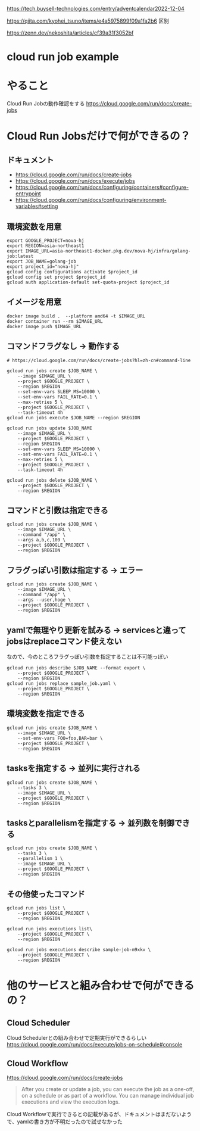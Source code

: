 https://tech.buysell-technologies.com/entry/adventcalendar2022-12-04

https://qiita.com/kyohei_tsuno/items/e4a5975899f09a1fa2b6  区别

https://zenn.dev/nekoshita/articles/cf39a31f3052bf

# cloud run job example

# やること
Cloud Run Jobの動作確認をする
https://cloud.google.com/run/docs/create-jobs


# Cloud Run Jobsだけで何ができるの？
## ドキュメント
- https://cloud.google.com/run/docs/create-jobs
- https://cloud.google.com/run/docs/execute/jobs
- https://cloud.google.com/run/docs/configuring/containers#configure-entrypoint
- https://cloud.google.com/run/docs/configuring/environment-variables#setting

## 環境変数を用意
```
export GOOGLE_PROJECT=nova-hj
export REGION=asia-northeast1
export IMAGE_URL=asia-northeast1-docker.pkg.dev/nova-hj/infra/golang-job:latest
export JOB_NAME=golang-job
export project_id="nova-hj"
gcloud config configurations activate $project_id
gcloud config set project $project_id
gcloud auth application-default set-quota-project $project_id
```

## イメージを用意
```
docker image build .  --platform amd64 -t $IMAGE_URL
docker container run --rm $IMAGE_URL
docker image push $IMAGE_URL
```


## コマンドフラグなし -> 動作する
```
# https://cloud.google.com/run/docs/create-jobs?hl=zh-cn#command-line

gcloud run jobs create $JOB_NAME \
    --image $IMAGE_URL \
    --project $GOOGLE_PROJECT \
    --region $REGION
    --set-env-vars SLEEP_MS=10000 \
    --set-env-vars FAIL_RATE=0.1 \
    --max-retries 5 \
    --project $GOOGLE_PROJECT \
    --task-timeout 4h
gcloud run jobs execute $JOB_NAME --region $REGION

gcloud run jobs update $JOB_NAME
    --image $IMAGE_URL \
    --project $GOOGLE_PROJECT \
    --region $REGION
    --set-env-vars SLEEP_MS=10000 \
    --set-env-vars FAIL_RATE=0.1 \
    --max-retries 5 \
    --project $GOOGLE_PROJECT \
    --task-timeout 4h

gcloud run jobs delete $JOB_NAME \
    --project $GOOGLE_PROJECT \
    --region $REGION
```

## コマンドと引数は指定できる
```
gcloud run jobs create $JOB_NAME \
    --image $IMAGE_URL \
    --command "/app" \
    --args a,b,c,100 \
    --project $GOOGLE_PROJECT \
    --region $REGION
```

## フラグっぽい引数は指定する -> エラー
```
gcloud run jobs create $JOB_NAME \
    --image $IMAGE_URL \
    --command "/app" \
    --args --user,hoge \
    --project $GOOGLE_PROJECT \
    --region $REGION
```

##  yamlで無理やり更新を試みる -> servicesと違ってjobsはreplaceコマンド使えない
なので、今のところフラグっぽい引数を指定することは不可能っぽい
```
gcloud run jobs describe $JOB_NAME --format export \
    --project $GOOGLE_PROJECT \
    --region $REGION
gcloud run jobs replace sample_job.yaml \
    --project $GOOGLE_PROJECT \
    --region $REGION
```

## 環境変数を指定できる
```
gcloud run jobs create $JOB_NAME \
    --image $IMAGE_URL \
    --set-env-vars FOO=foo,BAR=bar \
    --project $GOOGLE_PROJECT \
    --region $REGION
```

## tasksを指定する -> 並列に実行される
```
gcloud run jobs create $JOB_NAME \
    --tasks 3 \
    --image $IMAGE_URL \
    --project $GOOGLE_PROJECT \
    --region $REGION
```

## tasksとparallelismを指定する -> 並列数を制御できる
```
gcloud run jobs create $JOB_NAME \
    --tasks 3 \
    --parallelism 1 \
    --image $IMAGE_URL \
    --project $GOOGLE_PROJECT \
    --region $REGION
```


## その他使ったコマンド
```
gcloud run jobs list \
    --project $GOOGLE_PROJECT \
    --region $REGION

gcloud run jobs executions list\
    --project $GOOGLE_PROJECT \
    --region $REGION

gcloud run jobs executions describe sample-job-m9xkv \
    --project $GOOGLE_PROJECT \
    --region $REGION
```

# 他のサービスと組み合わせで何ができるの？
## Cloud Scheduler
Cloud Schedulerとの組み合わせで定期実行ができるらしい
https://cloud.google.com/run/docs/execute/jobs-on-schedule#console

## Cloud Workflow
https://cloud.google.com/run/docs/create-jobs

>After you create or update a job, you can execute the job as a one-off, on a schedule or as part of a workflow. You can manage individual job executions and view the execution logs.

Cloud Workflowで実行できるとの記載があるが、ドキュメントはまだないようで、yamlの書き方が不明だったので試せなかった
